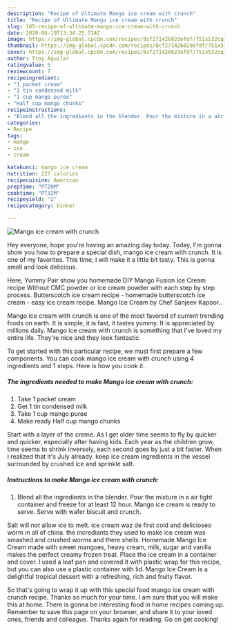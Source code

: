 ```yaml
---
description: "Recipe of Ultimate Mango ice cream with crunch"
title: "Recipe of Ultimate Mango ice cream with crunch"
slug: 165-recipe-of-ultimate-mango-ice-cream-with-crunch
date: 2020-06-10T13:34:25.714Z
image: https://img-global.cpcdn.com/recipes/8cf27142602defdf/751x532cq70/mango-ice-cream-with-crunch-recipe-main-photo.jpg
thumbnail: https://img-global.cpcdn.com/recipes/8cf27142602defdf/751x532cq70/mango-ice-cream-with-crunch-recipe-main-photo.jpg
cover: https://img-global.cpcdn.com/recipes/8cf27142602defdf/751x532cq70/mango-ice-cream-with-crunch-recipe-main-photo.jpg
author: Troy Aguilar
ratingvalue: 5
reviewcount: 7
recipeingredient:
- "1 packet cream"
- "1 tin condensed milk"
- "1 cup mango puree"
- "Half cup mango chunks"
recipeinstructions:
- "Blend all the ingredients in the blender. Pour the mixture in a air tight container and freeze for at least 12 hour. Mango ice cream is ready to serve. Serve with wafer biscuit and crunch."
categories:
- Recipe
tags:
- mango
- ice
- cream

katakunci: mango ice cream 
nutrition: 227 calories
recipecuisine: American
preptime: "PT20M"
cooktime: "PT32M"
recipeyield: "2"
recipecategory: Dinner

---
```



![Mango ice cream with crunch](https://img-global.cpcdn.com/recipes/8cf27142602defdf/751x532cq70/mango-ice-cream-with-crunch-recipe-main-photo.jpg)

Hey everyone, hope you're having an amazing day today. Today, I'm gonna show you how to prepare a special dish, mango ice cream with crunch. It is one of my favorites. This time, I will make it a little bit tasty. This is gonna smell and look delicious.

Here, Yummy Pair show you homemade DIY Mango Fusion Ice Cream recipe Without CMC powder or ice cream powder with each step by step process. Butterscotch ice cream recipe - homemade butterscotch ice cream - easy ice cream recipe. Mango Ice Cream by Chef Sanjeev Kapoor..

Mango ice cream with crunch is one of the most favored of current trending foods on earth. It is simple, it is fast, it tastes yummy. It is appreciated by millions daily. Mango ice cream with crunch is something that I've loved my entire life. They're nice and they look fantastic.


To get started with this particular recipe, we must first prepare a few components. You can cook mango ice cream with crunch using 4 ingredients and 1 steps. Here is how you cook it.

<!--inarticleads1-->

##### The ingredients needed to make Mango ice cream with crunch:

1. Take 1 packet cream
1. Get 1 tin condensed milk
1. Take 1 cup mango puree
1. Make ready Half cup mango chunks


Start with a layer of the creme. As I get older time seems to fly by quicker and quicker, especially after having kids. Each year as the children grow, time seems to shrink inversely, each second goes by just a bit faster. When I realized that it&#39;s July already. keep ice cream ingredients in the vessel surrounded by crushed ice and sprinkle salt. 

<!--inarticleads2-->

##### Instructions to make Mango ice cream with crunch:

1. Blend all the ingredients in the blender. Pour the mixture in a air tight container and freeze for at least 12 hour. Mango ice cream is ready to serve. Serve with wafer biscuit and crunch.


Salt will not allow ice to melt. ice cream waz de first cold and delicioseo worm in all of china. the incrediants they used to make ice cream was smashed and crushed worms and there shells. Homemade Mango Ice Cream made with sweet mangoes, heavy cream, milk, sugar and vanilla makes the perfect creamy frozen treat. Place the ice cream in a container and cover. I used a loaf pan and covered it with plastic wrap for this recipe, but you can also use a plastic container with lid. Mango Ice Cream is a delightful tropical dessert with a refreshing, rich and fruity flavor. 

So that's going to wrap it up with this special food mango ice cream with crunch recipe. Thanks so much for your time. I am sure that you will make this at home. There is gonna be interesting food in home recipes coming up. Remember to save this page on your browser, and share it to your loved ones, friends and colleague. Thanks again for reading. Go on get cooking!

